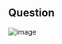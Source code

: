 ## Question
![image](https://github.com/user-attachments/assets/90541856-8473-446f-bfb0-299e5330260a)

